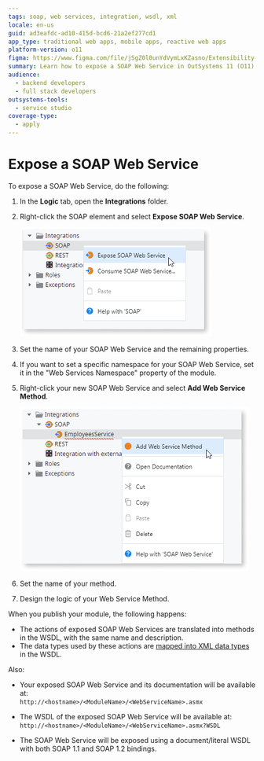 ```yaml
---
tags: soap, web services, integration, wsdl, xml
locale: en-us
guid: ad3eafdc-ad10-415d-bcd6-21a2ef277cd1
app_type: traditional web apps, mobile apps, reactive web apps
platform-version: o11
figma: https://www.figma.com/file/jSgZ0l0unYdVymLxKZasno/Extensibility-and-Integration?type=design&node-id=418%3A33&mode=design&t=8a1ub9syb4QKHbuk-1
summary: Learn how to expose a SOAP Web Service in OutSystems 11 (O11) by setting properties, adding methods, and configuring namespaces.
audience:
  - backend developers
  - full stack developers
outsystems-tools:
  - service studio
coverage-type:
  - apply
---
```


# Expose a SOAP Web Service

To expose a SOAP Web Service, do the following:

1. In the **Logic** tab, open the **Integrations** folder.

1. Right-click the SOAP element and select **Expose SOAP Web Service**. 

    ![Screenshot showing the option to expose a SOAP Web Service in the Integrations folder](images/soap-expose-add-web-service.png "Expose SOAP Web Service") 

1. Set the name of your SOAP Web Service and the remaining properties. 

1. If you want to set a specific namespace for your SOAP Web Service, set it in the "Web Services Namespace" property of the module. 

1. Right-click your new SOAP Web Service and select **Add Web Service Method**. 

    ![Screenshot demonstrating how to add a new Web Service Method to a SOAP Web Service](images/soap-add-method-ss.png "Add Web Service Method")

1. Set the name of your method. 

1. Design the logic of your Web Service Method. 

When you publish your module, the following happens:

* The actions of exposed SOAP Web Services are translated into methods in the WSDL, with the same name and description.
* The data types used by these actions are [mapped into XML data types](<../../../ref/integration-with-systems/soap/exposed-soap/mapping-outsystems-to-xml.md>) in the WSDL.

Also:

* Your exposed SOAP Web Service and its documentation will be available at:  
    `http://<hostname>/<ModuleName>/<WebServiceName>.asmx`

* The WSDL of the exposed SOAP Web Service will be available at:  
    `http://<hostname>/<ModuleName>/<WebServiceName>.asmx?WSDL`

* The SOAP Web Service will be exposed using a document/literal WSDL with both SOAP 1.1 and SOAP 1.2 bindings.
